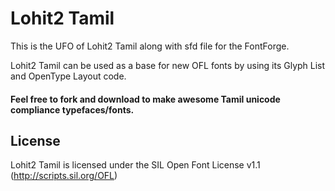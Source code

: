# Lohit2 Tamil

This is the UFO of Lohit2 Tamil along with sfd file for the FontForge.

Lohit2 Tamil can be used as a base for new OFL fonts by using its Glyph List and OpenType Layout code.

#### Feel free to fork and download to make awesome Tamil unicode compliance typefaces/fonts.


## License

Lohit2 Tamil is licensed under the SIL Open Font License v1.1 (<http://scripts.sil.org/OFL>)
